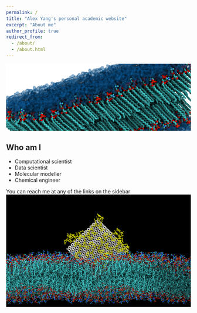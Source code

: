 ```yaml
---
permalink: /
title: "Alex Yang's personal academic website"
excerpt: "About me"
author_profile: true
redirect_from: 
  - /about/
  - /about.html
---
```


![Some of my research][bilayer]

Who am I
-------
* Computational scientist
* Data scientist
* Molecular modeller
* Chemical engineer

You can reach me at any of the links on the sidebar
![Graphene image][graphene]


[bilayer]: /images/bilayer.png
[graphene]: /images/graphene.png
